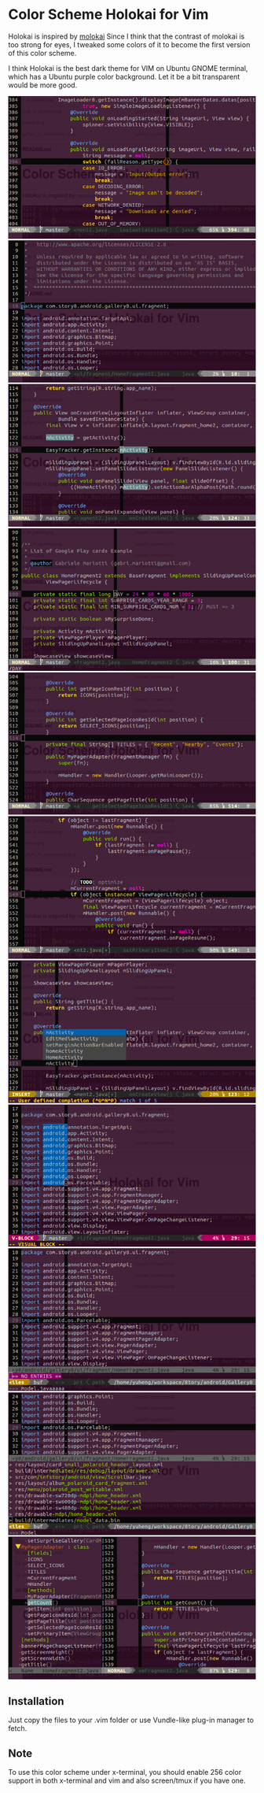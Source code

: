# Color Scheme Holokai for Vim

Holokai is inspired by [molokai](http://github.com/tomasr/molokai)
Since I think that the contrast of molokai is too strong for eyes, I tweaked
some colors of it to become the first version of this color scheme.

I think Holokai is the best dark theme for VIM on Ubuntu GNOME terminal, which
has a Ubuntu purple color background. Let it be a bit transparent would be
more good.

![screenshot](https://raw.githubusercontent.com/changyuheng/color-scheme-holokai-for-vim/master/screenshots/1.png)
![screenshot](https://raw.githubusercontent.com/changyuheng/color-scheme-holokai-for-vim/master/screenshots/2.png)
![screenshot](https://raw.githubusercontent.com/changyuheng/color-scheme-holokai-for-vim/master/screenshots/3.png)
![screenshot](https://raw.githubusercontent.com/changyuheng/color-scheme-holokai-for-vim/master/screenshots/4.png)
![screenshot](https://raw.githubusercontent.com/changyuheng/color-scheme-holokai-for-vim/master/screenshots/5.png)
![screenshot](https://raw.githubusercontent.com/changyuheng/color-scheme-holokai-for-vim/master/screenshots/6.png)
![screenshot](https://raw.githubusercontent.com/changyuheng/color-scheme-holokai-for-vim/master/screenshots/7.png)
![screenshot](https://raw.githubusercontent.com/changyuheng/color-scheme-holokai-for-vim/master/screenshots/8.png)
![screenshot](https://raw.githubusercontent.com/changyuheng/color-scheme-holokai-for-vim/master/screenshots/9.png)
![screenshot](https://raw.githubusercontent.com/changyuheng/color-scheme-holokai-for-vim/master/screenshots/10.png)
![screenshot](https://raw.githubusercontent.com/changyuheng/color-scheme-holokai-for-vim/master/screenshots/11.png)

## Installation
Just copy the files to your .vim folder or use Vundle-like plug-in manager to
fetch.

## Note
To use this color scheme under x-terminal, you should enable 256 color support
in both x-terminal and vim and also screen/tmux if you have one.
